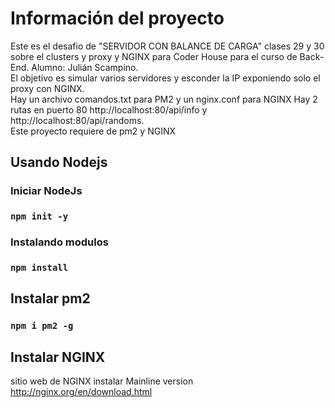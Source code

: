 # Información del proyecto

Este es el desafio de "SERVIDOR CON BALANCE DE CARGA" clases 29 y 30 sobre el clusters y proxy y NGINX para Coder House para el curso de Back-End. Alumno: Julián Scampino.  
El objetivo es simular varios servidores y esconder la IP exponiendo solo el proxy con NGINX.  
Hay un archivo comandos.txt para PM2 y un nginx.conf para NGINX
Hay 2 rutas en puerto 80 http://localhost:80/api/info y http://localhost:80/api/randoms.    
Este proyecto requiere de pm2 y NGINX  

## Usando Nodejs

### Iniciar NodeJs

###  `npm init -y`

### Instalando modulos

###  `npm install`

## Instalar pm2
###  `npm i pm2 -g`

## Instalar NGINX
sitio web de NGINX instalar Mainline version http://nginx.org/en/download.html